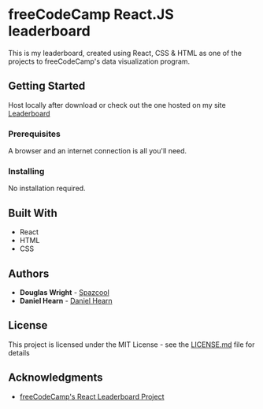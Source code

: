 # freeCodeCamp React.JS leaderboard

This is my leaderboard, created using React, CSS & HTML as one of the projects to freeCodeCamp's data visualization program.

## Getting Started

Host locally after download or check out the one hosted on my site [Leaderboard](http://www.spazcool.com/leaderboard/)

### Prerequisites

A browser and an internet connection is all you'll need.

### Installing

No installation required.

## Built With

* React
* HTML
* CSS

## Authors

* **Douglas Wright** - [Spazcool](https://github.com/Spazcool)
* **Daniel Hearn** - [Daniel Hearn](http://danielhearn.co.uk/)

## License

This project is licensed under the MIT License - see the [LICENSE.md](LICENSE.md) file for details

## Acknowledgments

* [freeCodeCamp's React Leaderboard Project](https://www.freecodecamp.org/challenges/build-a-camper-leaderboard)
